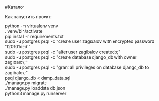 #Каталог

Как запустить проект:

python -m virtualenv venv \
. venv/bin/activate \
pip install -r requirements.txt \
sudo -u postgres psql -c "create user zagibalov with encrypted password '120101ded'" \
sudo -u postgres psql -c "alter user zagibalov createdb;" \
sudo -u postgres psql -c "create database django_db with owner zagibalov;"\
sudo -u postgres psql -c "grant all privileges on database django_db to zagibalov;" \
psql django_db < dump_data.sql \
./manage.py migrate \
./manage.py loaddata db.json \
python3 manage.py runserver
